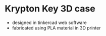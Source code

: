 # Krypton Key 3D case

- designed in tinkercad web software
- fabricated using PLA material in 3D printer
